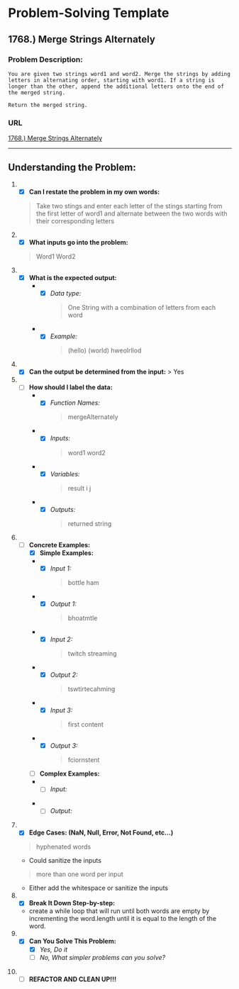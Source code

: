 # Problem-Solving Template
## **1768.) Merge Strings Alternately**
### **Problem Description:**
```
You are given two strings word1 and word2. Merge the strings by adding letters in alternating order, starting with word1. If a string is longer than the other, append the additional letters onto the end of the merged string.

Return the merged string.
```
### **URL**
[1768.) Merge Strings Alternately](https://leetcode.com/problems/merge-strings-alternately/?envType=study-plan-v2&envId=leetcode-75)
***

## **Understanding the Problem:**
1. - [x] **Can I restate the problem in my own words:**
    > Take two stings and enter each letter of the stings starting from the first letter of word1 and alternate between the two words with their corresponding letters
2. - [x] **What inputs go into the problem:**
    > Word1
    > Word2
3. - [x] **What is the expected output:**
      + - [x] *Data type:*
            > One String with a combination of letters from each word
      + - [x] *Example:*  
            > (hello) (world) hweolrllod
4. - [x] **Can the output be determined from the input:**
            > Yes
5. - [ ] **How should I label the data:**
      + - [x] *Function Names:*
            > mergeAlternately
      + - [x] *Inputs:*
            > word1
            > word2
      + - [x] *Variables:*
            > result
            > i
            > j
      + - [x] *Outputs:*
            > returned string
6. - [ ] **Concrete Examples:**
      	- [x] **Simple Examples:**
        + - [x] *Input 1:*
            > bottle
            > ham
      	+ - [x] *Output 1:*
            > bhoatmtle
      	+ - [x] *Input 2:*
            > twitch
            > streaming
      	+ - [x] *Output 2:*
            > tswtirtecahming
        + - [x] *Input 3:*
            > first
            > content
      	+ - [x] *Output 3:*
            > fciornstent
      	- [ ] **Complex Examples:**
      	+ - [ ] *Input:*
            > 
      	+ - [ ] *Output:*
            >
7. - [x] **Edge Cases: (NaN, Null, Error, Not Found, etc…)**
    > hyphenated words
      - Could sanitize the inputs
    > more than one word per input
      - Either add the whitespace or sanitize the inputs
8. - [x] **Break It Down Step-by-step:**
    - create a while loop that will run until both words are empty by incrementing the word.length until it is equal to the length of the word.
9.  - [x] **Can You Solve This Problem:**
      - [x] *Yes, Do it*
      - [ ] *No, What simpler problems can you solve?*
        >
10. - [ ] **REFACTOR AND CLEAN UP!!!**
